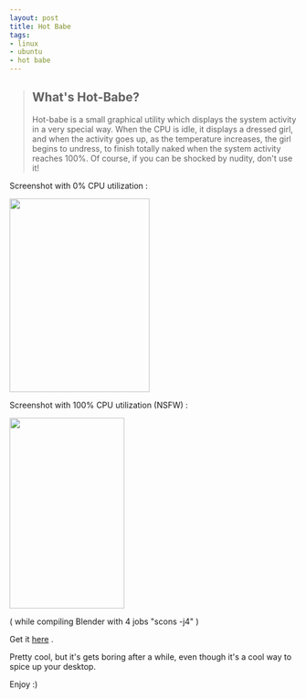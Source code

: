 ```yaml
--- 
layout: post
title: Hot Babe
tags: 
- linux
- ubuntu
- hot babe
---
```

<blockquote>
<h2>What's Hot-Babe?</h2>
Hot-babe is a small graphical utility which displays the system activity in a very special way.  When the CPU is idle, it displays a dressed girl, and when the activity goes up, as the temperature increases, the girl begins to undress, to finish totally naked when the system activity reaches 100%. Of course, if you can be shocked by nudity, don't use it!</blockquote>
Screenshot with 0% CPU utilization :

<a class="image" href="{{ site.url }}/images/2008/11/hb.png"><img class="alignnone size-thumbnail wp-image-389" title="hb" src="{{ site.url }}/images/2008/11/hb.png" alt="" width="245" height="339" /></a>

Screenshot with 100% CPU utilization (NSFW) :

<a class="image" href="{{ site.url }}/images/2008/11/hb_nsfw.png"><img class="alignnone size-thumbnail wp-image-390" title="hb_nsfw" src="{{ site.url }}/images/2008/11/hb_nsfw.png" alt="" width="201" height="334" /></a>

( while compiling Blender with 4 jobs "scons -j4" )

Get it <a title="Get Hot babe here!" href="http://dindinx.net/hotbabe/" target="_blank">here</a> .

Pretty cool, but it's gets boring after a while, even though it's a cool way to spice up your desktop.

Enjoy :)
<blockquote></blockquote>
